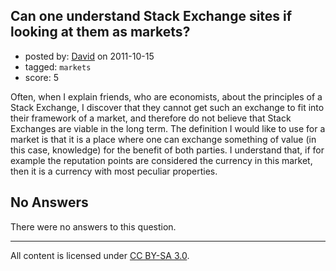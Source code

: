 ## Can one understand Stack Exchange sites if looking at them as markets?

- posted by: [David](https://stackexchange.com/users/-1/114-david) on 2011-10-15
- tagged: `markets`
- score: 5

Often, when I explain friends, who are economists, about the principles of a Stack Exchange, I discover that they cannot get such an exchange to fit into their framework of a market, and therefore do not believe that Stack Exchanges are viable in the long term. The definition I would like to use for a market is that it is a place where one can exchange something of value (in this case, knowledge) for the benefit of both parties. I understand that, if for example the reputation points are considered the currency in this market, then it is a currency with most peculiar properties.

## No Answers

There were no answers to this question.


---

All content is licensed under [CC BY-SA 3.0](https://creativecommons.org/licenses/by-sa/3.0/).
